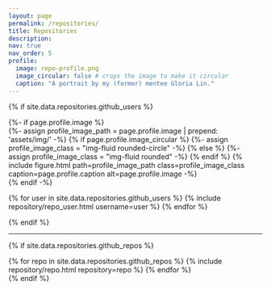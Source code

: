 ```yaml
---
layout: page
permalink: /repositories/
title: Repositories
description:
nav: true
nav_order: 5
profile:
  image: repo-profile.png
  image_circular: false # crops the image to make it circular
  caption: "A portrait by my (former) mentee Gloria Lin."
---
```


{% if site.data.repositories.github_users %}
<div class="repositories d-flex flex-wrap flex-md-row flex-column justify-content-between align-items-center">
  {%- if page.profile.image %}
  <div class="repo-profile">
    {%- assign profile_image_path = page.profile.image | prepend: 'assets/img/' -%}
    {% if page.profile.image_circular %}
      {%- assign profile_image_class = "img-fluid rounded-circle" -%}
    {% else %}
      {%- assign profile_image_class = "img-fluid rounded" -%}
    {% endif %}
    {% include figure.html
    path=profile_image_path
    class=profile_image_class
    caption=page.profile.caption
    alt=page.profile.image -%}
  </div>
  {% endif -%}

  {% for user in site.data.repositories.github_users %}
    {% include repository/repo_user.html username=user %}
  {% endfor %}
</div>
{% endif %}

---

{% if site.data.repositories.github_repos %}
<div class="repositories d-flex flex-wrap flex-md-row flex-column justify-content-between align-items-center">
  {% for repo in site.data.repositories.github_repos %}
    {% include repository/repo.html repository=repo %}
  {% endfor %}  
</div>
{% endif %}
